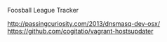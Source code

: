 Foosball League Tracker

http://passingcuriosity.com/2013/dnsmasq-dev-osx/
https://github.com/cogitatio/vagrant-hostsupdater
